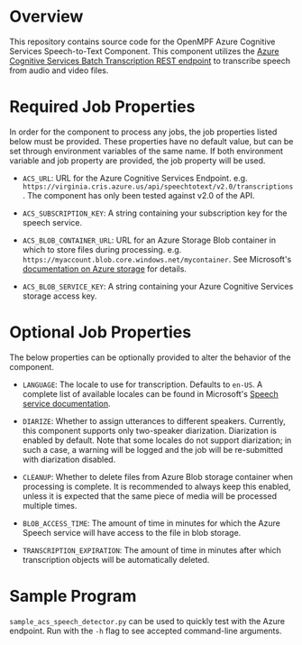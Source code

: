 # Overview
This repository contains source code for the OpenMPF Azure Cognitive Services Speech-to-Text Component. This component utilizes the [Azure Cognitive Services Batch Transcription REST endpoint](https://docs.microsoft.com/en-us/azure/cognitive-services/speech-service/batch-transcription) to transcribe speech from audio and video files.


# Required Job Properties
In order for the component to process any jobs, the job properties listed below must be provided. These properties have no default value, but can be set through environment variables of the same name. If both environment variable and job property are provided, the job property will be used.

- `ACS_URL`: URL for the Azure Cognitive Services Endpoint.
 e.g. `https://virginia.cris.azure.us/api/speechtotext/v2.0/transcriptions`.
 The component has only been tested against v2.0 of the API.

 - `ACS_SUBSCRIPTION_KEY`: A string containing your subscription key for the speech service.

- `ACS_BLOB_CONTAINER_URL`: URL for an Azure Storage Blob container in which to store files during processing.
 e.g. `https://myaccount.blob.core.windows.net/mycontainer`.
 See Microsoft's [documentation on Azure storage](https://docs.microsoft.com/en-us/azure/storage/blobs/storage-blob-container-create) for details.

- `ACS_BLOB_SERVICE_KEY`: A string containing your Azure Cognitive Services storage access key.


# Optional Job Properties
The below properties can be optionally provided to alter the behavior of the component.

- `LANGUAGE`:  The locale to use for transcription. Defaults to `en-US`. A complete list of available locales can be found in Microsoft's [Speech service documentation](https://docs.microsoft.com/en-us/azure/cognitive-services/speech-service/language-support).

- `DIARIZE`: Whether to assign utterances to different speakers. Currently, this component supports only two-speaker diarization. Diarization is enabled by default. Note that some locales do not support diarization; in such a case, a warning will be logged and the job will be re-submitted with diarization disabled.

- `CLEANUP`: Whether to delete files from Azure Blob storage container when processing is complete. It is recommended to always keep this enabled, unless it is expected that the same piece of media will be processed multiple times.

- `BLOB_ACCESS_TIME`: The amount of time in minutes for which the Azure Speech service will have access to the file in blob storage.

- `TRANSCRIPTION_EXPIRATION`: The amount of time in minutes after which transcription objects will be automatically deleted.

# Sample Program
`sample_acs_speech_detector.py` can be used to quickly test with the Azure endpoint. Run with the `-h` flag to see accepted command-line arguments.
